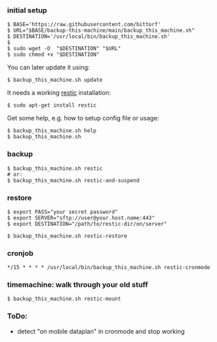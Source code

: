 ### initial setup
```
$ BASE='https://raw.githubusercontent.com/bittorf'
$ URL="$BASE/backup-this-machine/main/backup_this_machine.sh"
$ DESTINATION='/usr/local/bin/backup_this_machine.sh'
$
$ sudo wget -O  "$DESTINATION" "$URL"
$ sudo chmod +x "$DESTINATION"
```
You can later update it using:
```
$ backup_this_machine.sh update
```
It needs a working [restic](https://restic.net/) installation:
```
$ sudo apt-get install restic
```
Get some help, e.g. how to setup config file or usage:
```
$ backup_this_machine.sh help
$ backup_this_machine.sh
```
### backup
```
$ backup_this_machine.sh restic
# or:
$ backup_this_machine.sh restic-and-suspend
```
### restore
```
$ export PASS="your secret password"
$ export SERVER="sftp://user@your.host.name:443"
$ export DESTINATION="/path/to/restic-dir/on/server"

$ backup_this_machine.sh restic-restore
```
### cronjob
```
*/15 * * * * /usr/local/bin/backup_this_machine.sh restic-cronmode
```
### timemachine: walk through your old stuff
```
$ backup_this_machine.sh restic-mount
```
### ToDo:
* detect "on mobile dataplan" in cronmode and stop working

